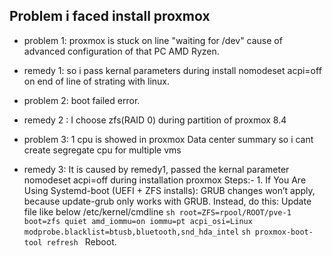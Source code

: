 ## Problem i faced install proxmox
- problem 1:  proxmox is stuck on line "waiting for /dev" cause of advanced configuration of that PC AMD Ryzen.
- remedy 1:   so i pass kernal parameters during install nomodeset acpi=off on end of line of strating with linux.
  
- problem 2:  boot failed error.
- remedy 2 :   I choose zfs(RAID 0) during partition of proxmox 8.4
  
- problem 3:  1 cpu is showed in proxmox Data center summary so i cant create segregate cpu for multiple vms
- remedy 3:   It is caused by remedy1, passed the kernal parameter nomodeset acpi=off during installation proxmox
            Steps:-
               1. If You Are Using Systemd-boot (UEFI + ZFS installs):
                 GRUB changes won’t apply, because update-grub only works with GRUB.
                 Instead, do this:   Update file like below /etc/kernel/cmdline
                 ```sh root=ZFS=rpool/ROOT/pve-1 boot=zfs quiet amd_iommu=on iommu=pt acpi_osi=Linux modprobe.blacklist=btusb,bluetooth,snd_hda_intel```
                 ```sh proxmox-boot-tool refresh ```
                 Reboot.

